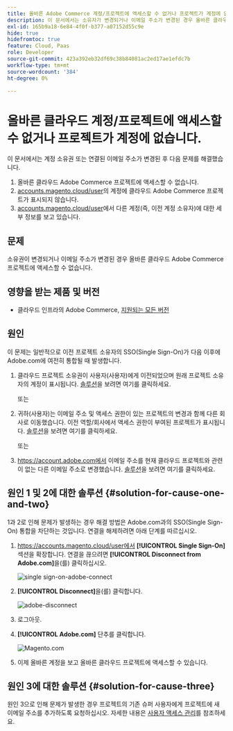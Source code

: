 ```yaml
---
title: 올바른 Adobe Commerce 계정/프로젝트에 액세스할 수 없거나 프로젝트가 계정에 없습니다.
description: 이 문서에서는 소유자가 변경되거나 이메일 주소가 변경된 경우 올바른 클라우드 Adobe Commerce 프로젝트에 액세스할 수 없는 문제에 대한 수정 사항을 제공합니다.
exl-id: 165b9a18-6e84-4f0f-b377-a07152d55c9e
hide: true
hidefromtoc: true
feature: Cloud, Paas
role: Developer
source-git-commit: 423a392eb32df69c38b84081ac2ed17ae1efdc7b
workflow-type: tm+mt
source-wordcount: '384'
ht-degree: 0%

---
```


# 올바른 클라우드 계정/프로젝트에 액세스할 수 없거나 프로젝트가 계정에 없습니다.

이 문서에서는 계정 소유권 또는 연결된 이메일 주소가 변경된 후 다음 문제를 해결했습니다.

1. 올바른 클라우드 Adobe Commerce 프로젝트에 액세스할 수 없습니다.
1. [accounts.magento.cloud/user](https://accounts.magento.cloud/user)의 계정에 클라우드 Adobe Commerce 프로젝트가 표시되지 않습니다.
1. [accounts.magento.cloud/user](https://accounts.magento.cloud/user)에서 다른 계정(즉, 이전 계정 소유자)에 대한 세부 정보를 보고 있습니다.

## 문제

소유권이 변경되거나 이메일 주소가 변경된 경우 올바른 클라우드 Adobe Commerce 프로젝트에 액세스할 수 없습니다.

## 영향을 받는 제품 및 버전

* 클라우드 인프라의 Adobe Commerce, [지원되는 모든 버전](https://www.adobe.com/content/dam/cc/en/legal/terms/enterprise/pdfs/Adobe-Commerce-Software-Lifecycle-Policy.pdf)

## 원인

이 문제는 일반적으로 이전 프로젝트 소유자의 SSO(Single Sign-On)가 다음 이후에 Adobe.com에 여전히 통합될 때 발생합니다.

1. 클라우드 프로젝트 소유권이 사용자(사용자)에게 이전되었으며 원래 프로젝트 소유자의 계정이 표시됩니다. [솔루션](#solution-for-cause-one-and-two)을 보려면 여기를 클릭하세요.

   또는

1. 귀하(사용자)는 이메일 주소 및 액세스 권한이 있는 프로젝트의 변경과 함께 다른 회사로 이동했습니다. 이전 역할/회사에서 액세스 권한이 부여된 프로젝트가 표시됩니다. [솔루션](#solution-for-cause-one-and-two)을 보려면 여기를 클릭하세요.

   또는

1. https://account.adobe.com에서 이메일 주소를 현재 클라우드 프로젝트와 관련이 없는 다른 이메일 주소로 변경했습니다. [솔루션](#solution-for-cause-three)을 보려면 여기를 클릭하세요.

## 원인 1 및 2에 대한 솔루션 {#solution-for-cause-one-and-two}

1과 2로 인해 문제가 발생하는 경우 해결 방법은 Adobe.com과의 SSO(Single Sign-On) 통합을 차단하는 것입니다. 연결을 해제하려면 아래 단계를 따르십시오.

1. https://accounts.magento.cloud/user에서 **[!UICONTROL Single Sign-On]** 섹션을 확장합니다. 연결을 끊으려면 **[!UICONTROL Disconnect from Adobe.com]**&#x200B;을(를) 클릭하십시오.

   ![single sign-on-adobe-connect](assets/sso-adobe-disconnect.png)

1. **[!UICONTROL Disconnect]**&#x200B;을(를) 클릭합니다.

   ![adobe-disconnect](assets/adobe-disconnect.png)

1. 로그아웃.
1. **[!UICONTROL Adobe.com]** 단추를 클릭합니다.

   ![Magento.com](assets/adobe-welcome-login.png)

1. 이제 올바른 계정을 보고 올바른 클라우드 프로젝트에 액세스할 수 있습니다.

## 원인 3에 대한 솔루션 {#solution-for-cause-three}

원인 3으로 인해 문제가 발생한 경우 프로젝트의 기존 슈퍼 사용자에게 프로젝트에 새 이메일 주소를 추가하도록 요청하십시오. 자세한 내용은 [사용자 액세스 관리](https://experienceleague.adobe.com/docs/commerce-cloud-service/user-guide/project/user-access.html)를 참조하세요.
